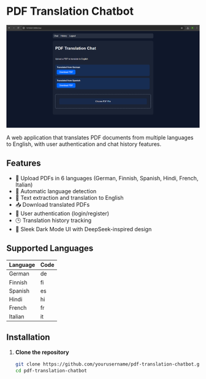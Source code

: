 # PDF Translation Chatbot

![Project Screenshot](screenshot.png)

A web application that translates PDF documents from multiple languages to English, with user authentication and chat history features.

## Features

- 📄 Upload PDFs in 6 languages (German, Finnish, Spanish, Hindi, French, Italian)
- 🔄 Automatic language detection
- 📝 Text extraction and translation to English
- 📥 Download translated PDFs
- 👤 User authentication (login/register)
- 🕒 Translation history tracking
- 🎨 Sleek Dark Mode UI with DeepSeek-inspired design

## Supported Languages

| Language | Code |
|----------|------|
| German   | de   |
| Finnish  | fi   |
| Spanish  | es   |
| Hindi    | hi   |
| French   | fr   |
| Italian  | it   |

## Installation

1. **Clone the repository**
   ```bash
   git clone https://github.com/yourusername/pdf-translation-chatbot.git
   cd pdf-translation-chatbot